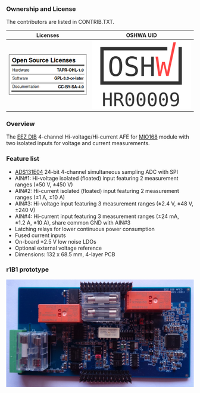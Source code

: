 ### Ownership and License
The contributors are listed in CONTRIB.TXT.

Licenses | OSHWA UID
--|--
![osl](Images/osl.png) | [![OSHW-HR000009](Images/OSHW_UID_HR9.svg)](https://certification.oshwa.org/hr000009.html)

### Overview

The [EEZ DIB](https://github.com/eez-open/modular-psu) 4-channel Hi-voltage/Hi-current AFE for [MIO168](https://github.com/eez-open/dib-mio168) module with two isolated inputs for voltage and current measurements.

### Feature list
* [ADS131E04](https://www.ti.com/product/ADS131E04) 24-bit 4-channel simultaneous sampling ADC with SPI
* AIN#1: Hi-voltage isolated (floated) input featuring 2 measurement ranges (±50 V, ±450 V)
* AIN#2: Hi-current isolated (floated) input featuring 2 measurement ranges (±1 A, ±10 A)
* AIN#3: Hi-voltage input featuring 3 measurement ranges (±2.4 V, ±48 V, ±240 V)
* AIN#4: Hi-current input featuring 3 measurement ranges (±24 mA, ±1.2 A, ±10 A), share common GND with AIN#3
* Latching relays for lower continuous power consumption
* Fused current inputs
* On-board ±2.5 V low noise LDOs
* Optional external voltage reference
* Dimensions: 132 x 68.5 mm, 4-layer PCB


### r1B1 prototype

![prototype](Images/AFE1_prototype_r3B1.JPG)